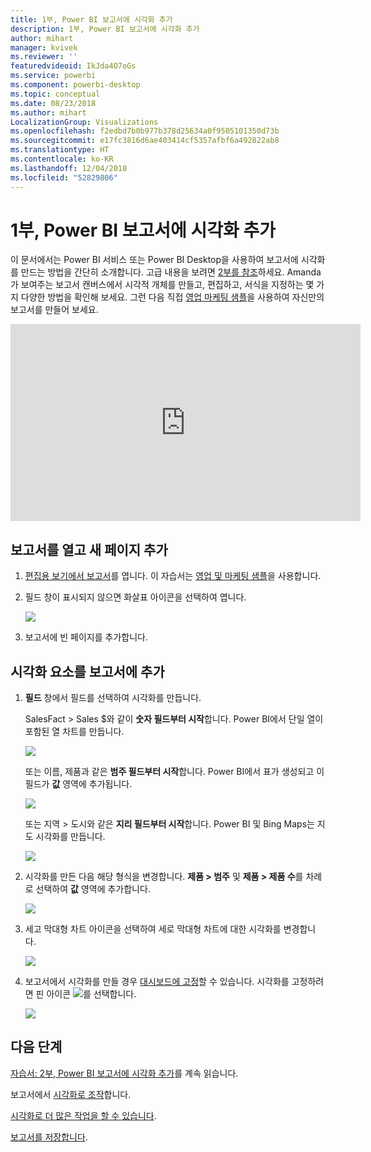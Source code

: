 ```yaml
---
title: 1부, Power BI 보고서에 시각화 추가
description: 1부, Power BI 보고서에 시각화 추가
author: mihart
manager: kvivek
ms.reviewer: ''
featuredvideoid: IkJda4O7oGs
ms.service: powerbi
ms.component: powerbi-desktop
ms.topic: conceptual
ms.date: 08/23/2018
ms.author: mihart
LocalizationGroup: Visualizations
ms.openlocfilehash: f2edbd7b0b977b378d25634a0f9505101350d73b
ms.sourcegitcommit: e17fc3816d6ae403414cf5357afbf6a492822ab8
ms.translationtype: HT
ms.contentlocale: ko-KR
ms.lasthandoff: 12/04/2018
ms.locfileid: "52829806"
---
```

# <a name="part-i-add-visualizations-to-a-power-bi-report"></a>1부, Power BI 보고서에 시각화 추가
이 문서에서는 Power BI 서비스 또는 Power BI Desktop을 사용하여 보고서에 시각화를 만드는 방법을 간단히 소개합니다.  고급 내용을 보려면 [2부를 참조](power-bi-report-add-visualizations-ii.md)하세요. Amanda가 보여주는 보고서 캔버스에서 시각적 개체를 만들고, 편집하고, 서식을 지정하는 몇 가지 다양한 방법을 확인해 보세요. 그런 다음 직접 [영업 마케팅 샘플](../sample-datasets.md)을 사용하여 자신만의 보고서를 만들어 보세요.

<iframe width="560" height="315" src="https://www.youtube.com/embed/IkJda4O7oGs" frameborder="0" allowfullscreen></iframe>


## <a name="open-a-report-and-add-a-new-page"></a>보고서를 열고 새 페이지 추가
1. [편집용 보기에서 보고서](../consumer/end-user-reading-view.md)를 엽니다. 이 자습서는 [영업 및 마케팅 샘플](../sample-datasets.md)을 사용합니다.
2. 필드 창이 표시되지 않으면 화살표 아이콘을 선택하여 엽니다. 
   
   ![](media/power-bi-report-add-visualizations-i/pbi_nancy_fieldsfiltersarrow.png)
3. 보고서에 빈 페이지를 추가합니다.

## <a name="add-visualizations-to-the-report"></a>시각화 요소를 보고서에 추가
1. **필드** 창에서 필드를 선택하여 시각화를 만듭니다.  
   
   SalesFact > Sales $와 같이 **숫자 필드부터 시작**합니다. Power BI에서 단일 열이 포함된 열 차트를 만듭니다.
   
   ![](media/power-bi-report-add-visualizations-i/pbi_onecolchart.png)
   
   또는 이름, 제품과 같은 **범주 필드부터 시작**합니다. Power BI에서 표가 생성되고 이 필드가 **값** 영역에 추가됩니다.
   
   ![](media/power-bi-report-add-visualizations-i/pbi_agif_createchart3.gif)
   
   또는 지역 > 도시와 같은 **지리 필드부터 시작**합니다. Power BI 및 Bing Maps는 지도 시각화를 만듭니다.
   
   ![](media/power-bi-report-add-visualizations-i/power-bi-map.png)
2. 시각화를 만든 다음 해당 형식을 변경합니다. **제품 > 범주** 및 **제품 > 제품 수**를 차례로 선택하여 **값** 영역에 추가합니다.
   
   ![](media/power-bi-report-add-visualizations-i/part1table1.png)
3. 세고 막대형 차트 아이콘을 선택하여 세로 막대형 차트에 대한 시각화를 변경합니다.
   
   ![](media/power-bi-report-add-visualizations-i/part1converttocolumn.png)
4. 보고서에서 시각화를 만들 경우 [대시보드에 고정](../service-dashboard-pin-tile-from-report.md)할 수 있습니다. 시각화를 고정하려면 핀 아이콘 ![](media/power-bi-report-add-visualizations-i/pinnooutline.png)를 선택합니다.
   
   ![](media/power-bi-report-add-visualizations-i/part1pin1.png)
  

## <a name="next-steps"></a>다음 단계
 [자습서: 2부, Power BI 보고서에 시각화 추가](power-bi-report-add-visualizations-ii.md)를 계속 읽습니다.
   
   보고서에서 [시각화로 조작](../consumer/end-user-reading-view.md)합니다.
   
   [시각화로 더 많은 작업을 할 수 있습니다](power-bi-report-visualizations.md).
   
   [보고서를 저장합니다](../service-report-save.md).
